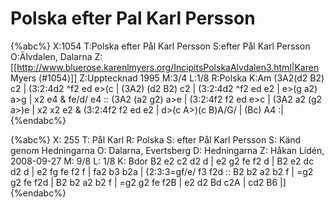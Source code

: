 # Polska efter Pal Karl Persson

{%abc%}
X:1054
T:Polska efter Pål Karl Persson
S:efter Pål Karl Persson
O:Älvdalen, Dalarna
Z:[[http://www.bluerose.karenlmyers.org/IncipitsPolskaAlvdalen3.html|Karen Myers (#1054)]]
Z:Upptecknad 1995
M:3/4
L:1/8
R:Polska
K:Am
(3A2(d2 B2) c2 | (3:2:4d2 ^f2 ed e>(c | (3A2) (d2 B2) c2 | (3:2:4d2 ^f2 ed e2 |
e>(g a2) a>g | x2 e4 & fe/d/ e4 :: (3A2 (a2 g2) a>e | (3:2:4f2 f2 ed e>c |
(3A2 a2 (g2 a>)e |  x2 x2 e2 & (3:2:4f2 f2 ed e2 | d>(c A>)(c B)A/G/ | (Bc) A4 :|
{%endabc%}

{%abc%}
X: 255
T: Pål Karl
R: Polska
S: efter Pål Karl Persson
S: Känd genom Hedningarna
O: Dalarna, Evertsberg
D: Hedningarna
Z: Håkan Lidén, 2008-09-27
M: 9/8
L: 1/8
K: Bdor
B2 e2 c2 d2 d | e2 g2 fe f2 d | B2 e2 dc d2 d | e2 fg fe f2 f |
fa2 b3 b2a | (2:3:3=gf/e/ f3 f2d :: B2 b2 a2 b2 f | =g2 g2 fe f2d | 
B2 b2 a2 b2 f | =g2 g2 fe f2B | e2 d2 Bd c2A | cd2 B6 |]
{%endabc%}

